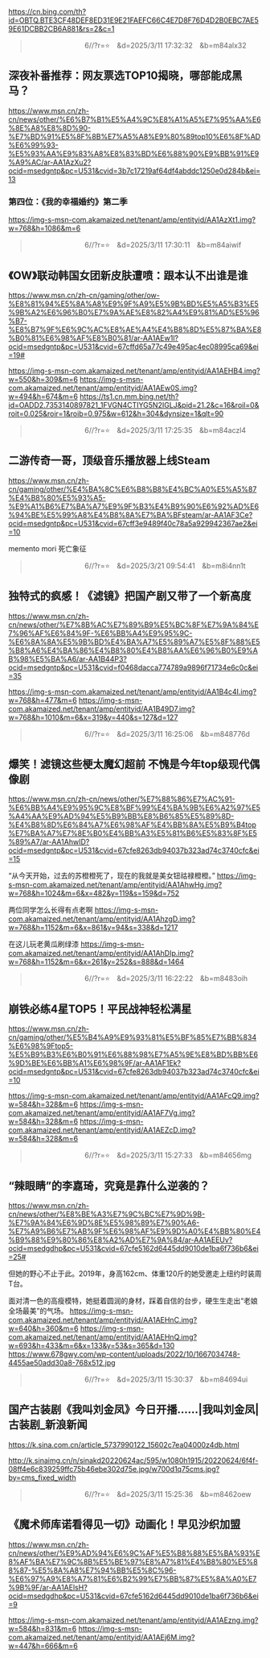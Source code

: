 
https://cn.bing.com/th?id=OBTQ.BTE3CF48DEF8ED31E9E21FAEFC66C4E7D8F76D4D2B0EBC7AE59E61DCBB2CB6A881&rs=2&c=1

>　　　　　　　　6//?r=⭐　&d=2025/3/11 17:32:32　&b=m84alx32
## 深夜补番推荐：网友票选TOP10揭晓，哪部能成黑马？
https://www.msn.cn/zh-cn/news/other/%E6%B7%B1%E5%A4%9C%E8%A1%A5%E7%95%AA%E6%8E%A8%E8%8D%90-%E7%BD%91%E5%8F%8B%E7%A5%A8%E9%80%89top10%E6%8F%AD%E6%99%93-%E5%93%AA%E9%83%A8%E8%83%BD%E6%88%90%E9%BB%91%E9%A9%AC/ar-AA1AzXu2?ocid=msedgntp&pc=U531&cvid=3b7c17219af64df4abddc1250e0d284b&ei=13

### 第四位：《我的幸福婚约》第二季
https://img-s-msn-com.akamaized.net/tenant/amp/entityid/AA1AzXt1.img?w=768&h=1086&m=6

>　　　　　　　　6//?r=⭐　&d=2025/3/11 17:30:11　&b=m84aiwif
## 《OW》联动韩国女团新皮肤遭喷：跟本认不出谁是谁
https://www.msn.cn/zh-cn/gaming/other/ow-%E8%81%94%E5%8A%A8%E9%9F%A9%E5%9B%BD%E5%A5%B3%E5%9B%A2%E6%96%B0%E7%9A%AE%E8%82%A4%E9%81%AD%E5%96%B7-%E8%B7%9F%E6%9C%AC%E8%AE%A4%E4%B8%8D%E5%87%BA%E8%B0%81%E6%98%AF%E8%B0%81/ar-AA1AEw1l?ocid=msedgntp&pc=U531&cvid=67cffd65a77c49e495ac4ec08995ca69&ei=19#

https://img-s-msn-com.akamaized.net/tenant/amp/entityid/AA1AEHB4.img?w=550&h=309&m=6
https://img-s-msn-com.akamaized.net/tenant/amp/entityid/AA1AEw0S.img?w=494&h=674&m=6
https://ts1.cn.mm.bing.net/th?id=OADD2.7353140897821_1FVGN4CTIYG5N2IGLJ&pid=21.2&c=16&roil=0&roit=0.025&roir=1&roib=0.975&w=612&h=304&dynsize=1&qlt=90

>　　　　　　　　6//?r=⭐　&d=2025/3/11 17:25:35　&b=m84aczl4
## 二游传奇一哥，顶级音乐播放器上线Steam
https://www.msn.cn/zh-cn/gaming/other/%E4%BA%8C%E6%B8%B8%E4%BC%A0%E5%A5%87%E4%B8%80%E5%93%A5-%E9%A1%B6%E7%BA%A7%E9%9F%B3%E4%B9%90%E6%92%AD%E6%94%BE%E5%99%A8%E4%B8%8A%E7%BA%BFsteam/ar-AA1AF3Ce?ocid=msedgntp&pc=U531&cvid=67cff3e9489f40c78a5a929942367ae2&ei=10

memento mori
死亡象征

>　　　　　　　　6//?r=⭐　&d=2025/3/21 09:54:41　&b=m8i4nn1t
## 独特式的疯感！《滤镜》把国产剧又带了一个新高度
https://www.msn.cn/zh-cn/news/other/%E7%8B%AC%E7%89%B9%E5%BC%8F%E7%9A%84%E7%96%AF%E6%84%9F-%E6%BB%A4%E9%95%9C-%E6%8A%8A%E5%9B%BD%E4%BA%A7%E5%89%A7%E5%8F%88%E5%B8%A6%E4%BA%86%E4%B8%80%E4%B8%AA%E6%96%B0%E9%AB%98%E5%BA%A6/ar-AA1B44P3?ocid=msedgntp&pc=U531&cvid=f0468dacca774789a9896f71734e6c0c&ei=35

https://img-s-msn-com.akamaized.net/tenant/amp/entityid/AA1B4c4I.img?w=768&h=477&m=6
https://img-s-msn-com.akamaized.net/tenant/amp/entityid/AA1B49D7.img?w=768&h=1010&m=6&x=319&y=440&s=127&d=127

>　　　　　　　　6//?r=⭐　&d=2025/3/11 16:25:06　&b=m848776d
## 爆笑！滤镜这些梗太魔幻超前 不愧是今年top级现代偶像剧
https://www.msn.cn/zh-cn/news/other/%E7%88%86%E7%AC%91-%E6%BB%A4%E9%95%9C%E8%BF%99%E4%BA%9B%E6%A2%97%E5%A4%AA%E9%AD%94%E5%B9%BB%E8%B6%85%E5%89%8D-%E4%B8%8D%E6%84%A7%E6%98%AF%E4%BB%8A%E5%B9%B4top%E7%BA%A7%E7%8E%B0%E4%BB%A3%E5%81%B6%E5%83%8F%E5%89%A7/ar-AA1AhwID?ocid=msedgntp&pc=U531&cvid=67cfe8263db94037b323ad74c3740cfc&ei=15

“从今天开始，过去的苏橙橙死了，现在的我就是美女钮祜禄橙橙。”
https://img-s-msn-com.akamaized.net/tenant/amp/entityid/AA1AhwHg.img?w=768&h=1024&m=6&x=482&y=119&s=159&d=752

两位同学怎么长得有点老啊
https://img-s-msn-com.akamaized.net/tenant/amp/entityid/AA1AhzgD.img?w=768&h=1152&m=6&x=861&y=94&s=338&d=1217

在这儿玩老黄瓜刷绿漆
https://img-s-msn-com.akamaized.net/tenant/amp/entityid/AA1AhDIp.img?w=768&h=1152&m=6&x=261&y=252&s=888&d=1464

>　　　　　　　　6//?r=⭐　&d=2025/3/11 16:22:22　&b=m8483oih
## 崩铁必练4星TOP5！平民战神轻松满星
https://www.msn.cn/zh-cn/gaming/other/%E5%B4%A9%E9%93%81%E5%BF%85%E7%BB%834%E6%98%9Ftop5-%E5%B9%B3%E6%B0%91%E6%88%98%E7%A5%9E%E8%BD%BB%E6%9D%BE%E6%BB%A1%E6%98%9F/ar-AA1AF1Ek?ocid=msedgntp&pc=U531&cvid=67cfe8263db94037b323ad74c3740cfc&ei=10

https://img-s-msn-com.akamaized.net/tenant/amp/entityid/AA1AFcQ9.img?w=584&h=328&m=6
https://img-s-msn-com.akamaized.net/tenant/amp/entityid/AA1AF7Vg.img?w=584&h=328&m=6
https://img-s-msn-com.akamaized.net/tenant/amp/entityid/AA1AEZcD.img?w=584&h=328&m=6

>　　　　　　　　6//?r=⭐　&d=2025/3/11 15:27:33　&b=m84656mg
## “辣眼睛”的李嘉琦，究竟是靠什么逆袭的？
https://www.msn.cn/zh-cn/news/other/%E8%BE%A3%E7%9C%BC%E7%9D%9B-%E7%9A%84%E6%9D%8E%E5%98%89%E7%90%A6-%E7%A9%B6%E7%AB%9F%E6%98%AF%E9%9D%A0%E4%BB%80%E4%B9%88%E9%80%86%E8%A2%AD%E7%9A%84/ar-AA1AEEUv?ocid=msedgdhp&pc=U531&cvid=67cfe5162d6445dd9010de1ba6f736b6&ei=25#

但她的野心不止于此。2019年，身高162cm、体重120斤的她受邀走上纽约时装周T台。

面对清一色的高瘦模特，她挺着圆润的身材，踩着自信的台步，硬生生走出“老娘全场最美”的气场。
https://img-s-msn-com.akamaized.net/tenant/amp/entityid/AA1AEHnC.img?w=640&h=360&m=6
https://img-s-msn-com.akamaized.net/tenant/amp/entityid/AA1AEHnQ.img?w=693&h=433&m=6&x=133&y=53&s=365&d=130
https://www.678gwy.com/wp-content/uploads/2022/10/1667034748-4455ae50add30a8-768x512.jpg

>　　　　　　　　6//?r=⭐　&d=2025/3/11 15:30:37　&b=m84694ui
## 国产古装剧《我叫刘金凤》今日开播……|我叫刘金凤|古装剧_新浪新闻
https://k.sina.com.cn/article_5737990122_15602c7ea04000z4db.html

http://k.sinaimg.cn/n/sinakd20220624ac/595/w1080h1915/20220624/6f4f-08ff4e6c839259ffc75b46ebe302d75e.jpg/w700d1q75cms.jpg?by=cms_fixed_width

>　　　　　　　　6//?r=⭐　&d=2025/3/11 15:25:36　&b=m8462oew
## 《魔术师库诺看得见一切》动画化！早见沙织加盟
https://www.msn.cn/zh-cn/news/other/%E9%AD%94%E6%9C%AF%E5%B8%88%E5%BA%93%E8%AF%BA%E7%9C%8B%E5%BE%97%E8%A7%81%E4%B8%80%E5%88%87-%E5%8A%A8%E7%94%BB%E5%8C%96-%E6%97%A9%E8%A7%81%E6%B2%99%E7%BB%87%E5%8A%A0%E7%9B%9F/ar-AA1AElsH?ocid=msedgdhp&pc=U531&cvid=67cfe5162d6445dd9010de1ba6f736b6&ei=9

https://img-s-msn-com.akamaized.net/tenant/amp/entityid/AA1AEzng.img?w=584&h=831&m=6
https://img-s-msn-com.akamaized.net/tenant/amp/entityid/AA1AEj6M.img?w=447&h=666&m=6
